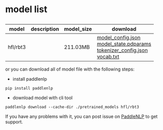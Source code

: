 #  model list

##  

| model  | description | model_size  | download         |
| --- | --- | --- | --- |
|hfl/rbt3|  | 211.03MB | [model_config.json](https://bj.bcebos.com/paddlenlp/models/community/hfl/rbt3/model_config.json)<br>[model_state.pdparams](https://bj.bcebos.com/paddlenlp/models/community/hfl/rbt3/model_state.pdparams)<br>[tokenizer_config.json](https://bj.bcebos.com/paddlenlp/models/community/hfl/rbt3/tokenizer_config.json)<br>[vocab.txt](https://bj.bcebos.com/paddlenlp/models/community/hfl/rbt3/vocab.txt) |

or you can download all of model file with the following steps:

* install paddlenlp

```shell
pip install paddlenlp
```

* download model with cli tool

```shell
paddlenlp download --cache-dir ./pretrained_models hfl/rbt3
```

If you have any problems with it, you can post issue on [PaddleNLP](https://github.com/PaddlePaddle/PaddleNLP) to get support.
